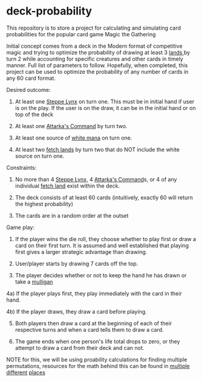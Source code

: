 # deck-probability
This repository is to store a project for calculating and simulating card probabilities for the popular card game Magic the Gathering

Initial concept comes from a deck in the Modern format of competitive magic and trying to optimize the probability of drawing at least 3 <a href="mtgsalvation.gamepedia.com/Land"> lands </a> by turn 2 while accounting for specific creatures and other cards in timely manner. Full list of parameters to follow. Hopefully, when completed, this project can be used to optimize the probability of any number of cards in any 60 card format.

Desired outcome:

1) At least one <a href="http://gatherer.wizards.com/Pages/Card/Discussion.aspx?multiverseid=171012">Steppe Lynx</a> on turn one. This must be in initial hand if user is on the play. If the user is on the draw, it can be in the initial hand or on top of the deck

2) At least one <a href="http://gatherer.wizards.com/Pages/Card/Details.aspx?multiverseid=394502">Attarka's Command</a> by turn two. 

3) At least one source of <a href="mtgsalvation.gamepedia.com/White">white mana</a> on turn one.

4) At least two <a href="mtgsalvation.gamepedia.com/Fetch_lands">fetch lands</a> by turn two that do NOT include the white source on turn one.

Constraints: 

1) No more than 4 <a href="http://gatherer.wizards.com/Pages/Card/Discussion.aspx?multiverseid=171012">Steppe Lynx</a>, 4 <a href="http://gatherer.wizards.com/Pages/Card/Details.aspx?multiverseid=394502">Attarka's Command</a>s, or 4 of any individual <a href="mtgsalvation.gamepedia.com/Fetch_lands">fetch land</a> exist within the deck.

2) The deck consists of at least 60 cards (intuitively, exactly 60 will return the highest probability)

3) The cards are in a random order at the outset

Game play:

1) If the player wins the die roll, they choose whether to play first or draw a card on their first turn. It is assumed and well established that playing first gives a larger strategic advantage than drawing.

2) User/player starts by drawing 7 cards off the top. 

3) The player decides whether or not to keep the hand he has drawn or take a <a href="http://mtgsalvation.gamepedia.com/Mulligan#Vancouver_mulligan">mulligan</a>

4a) If the player plays first, they play immediately with the card in their hand. 

4b) If the player draws, they draw a card before playing.

5) Both players then draw a card at the beginning of each of their respective turns and when a card tells them to draw a card. 

6) The game ends when one person's life total drops to zero, or they attempt to draw a card from their deck and can not. 


NOTE for this, we will be using proability calculations for finding multiple permutations, resources for the math behind this can be found in <a href="https://www.khanacademy.org/math/probability/probability-and-combinatorics-topic/probability_combinatorics/e/probability_with_perm_comb">multiple</a> <a href="http://study.com/academy/lesson/how-to-calculate-the-probability-of-permuations.html">different</a> <a href="https://www.khanacademy.org/math/probability/probability-and-combinatorics-topic/permutations/v/permutation-formula">places</a>

